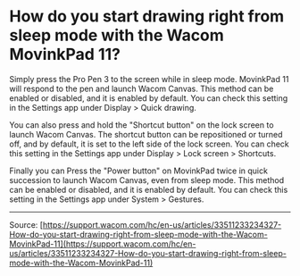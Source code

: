 # How do you start drawing right from sleep mode with the Wacom MovinkPad 11?

Simply press the Pro Pen 3 to the screen while in sleep mode. MovinkPad 11 will respond to the pen and launch Wacom Canvas.
This method can be enabled or disabled, and it is enabled by default.
You can check this setting in the Settings app under Display > Quick drawing.

You can also press and hold the "Shortcut button" on the lock screen to launch Wacom Canvas. The shortcut button can be repositioned or turned off, and by default, it is set to the left side of the lock screen. You can check this setting in the Settings app under Display > Lock screen > Shortcuts.

Finally you can Press the "Power button" on MovinkPad twice in quick succession to launch Wacom Canvas, even from sleep mode. This method can be enabled or disabled, and it is enabled by default. You can check this setting in the Settings app under System > Gestures.

---
Source: [https://support.wacom.com/hc/en-us/articles/33511233234327-How-do-you-start-drawing-right-from-sleep-mode-with-the-Wacom-MovinkPad-11](https://support.wacom.com/hc/en-us/articles/33511233234327-How-do-you-start-drawing-right-from-sleep-mode-with-the-Wacom-MovinkPad-11)
